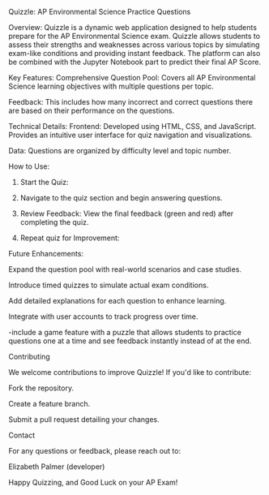 Quizzle: AP Environmental Science Practice Questions

Overview:
Quizzle is a dynamic web application designed to help students prepare for the AP Environmental Science exam. Quizzle allows students to assess their strengths and weaknesses across various topics by simulating exam-like conditions and providing instant feedback. The platform can also be combined with the Jupyter Notebook part to predict their final AP Score.

Key Features:
Comprehensive Question Pool: Covers all AP Environmental Science learning objectives with multiple questions per topic.

Feedback:
This includes how many incorrect and correct questions there are based on their performance on the questions.

Technical Details:
Frontend: Developed using HTML, CSS, and JavaScript.
Provides an intuitive user interface for quiz navigation and visualizations.


Data:
Questions are organized by difficulty level and topic number.

How to Use:

1. Start the Quiz:

2. Navigate to the quiz section and begin answering questions.

3. Review Feedback: View the final feedback (green and red) after completing the quiz.

4. Repeat  quiz for Improvement:

Future Enhancements: 

Expand the question pool with real-world scenarios and case studies.

Introduce timed quizzes to simulate actual exam conditions.

Add detailed explanations for each question to enhance learning.

Integrate with user accounts to track progress over time.

-include a game feature with a puzzle that allows students to practice questions one at a time and see feedback instantly instead of at the end.

Contributing

We welcome contributions to improve Quizzle! If you'd like to contribute:

Fork the repository.

Create a feature branch.

Submit a pull request detailing your changes.

Contact

For any questions or feedback, please reach out to:

Elizabeth Palmer (developer)

Happy Quizzing, and Good Luck on your AP Exam!

